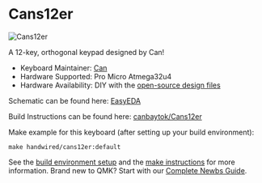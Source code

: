 # Cans12er
![Cans12er](https://i.imgur.com/ZsO6QSI.jpg)

A 12-key, orthogonal keypad designed by Can!

* Keyboard Maintainer: [Can](https://github.com/canbaytok)
* Hardware Supported: Pro Micro Atmega32u4
* Hardware Availability: DIY with the [open-source design files](https://github.com/canbaytok/Cans12er)

Schematic can be found here: [EasyEDA](https://easyeda.com/senordoenermann/mediapad)

Build Instructions can be found here: [canbaytok/Cans12er](https://github.com/canbaytok/Cans12er)

Make example for this keyboard (after setting up your build environment):

    make handwired/cans12er:default

See the [build environment setup](https://docs.qmk.fm/#/getting_started_build_tools) and the [make instructions](https://docs.qmk.fm/#/getting_started_make_guide) for more information. Brand new to QMK? Start with our [Complete Newbs Guide](https://docs.qmk.fm/#/newbs).
